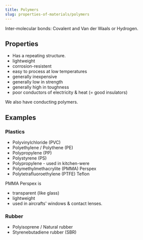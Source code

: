 ```yaml
---
title: Polymers
slug: properties-of-materials/polymers
---
```


Inter-molecular bonds: Covalent and Van der Waals or Hydrogen.

## Properties

- Has a repeating structure.
- lightweight
- corrosion-resistent
- easy to process at low temperatures
- generally inexpensive
- generally low in strength
- generally high in toughness
- poor conductors of electricity & heat (= good insulators)

We also have conducting polymers.

## Examples

### Plastics

- Polyvinylchloride (PVC)
- Polyethylene / Polythene (PE)
- Polypropylene (PP)
- Polystyrene (PS)
- Polypropylene - used in kitchen-were
- Polymethylmethacrylite (PMMA) Perspex
- Polytetrafluoroethylene (PTFE) Teflon

PMMA Perspex is

- transparent (like glass)
- lightweight
- used in aircrafts' windows & contact lenses.

### Rubber

- Polyisoprene / Natural rubber
- Styrenebutadiene rubber (SBR)
